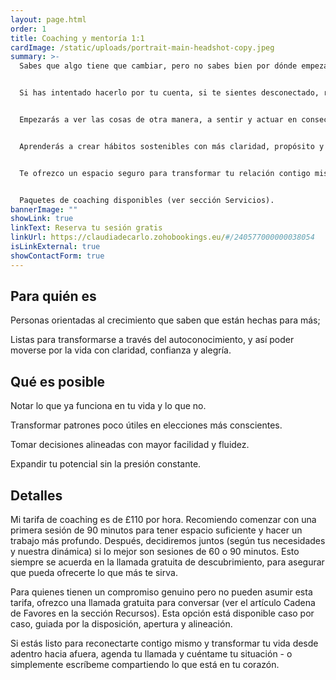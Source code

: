 ```yaml
---
layout: page.html
order: 1
title: Coaching y mentoría 1:1
cardImage: /static/uploads/portrait-main-headshot-copy.jpeg
summary: >-
  Sabes que algo tiene que cambiar, pero no sabes bien por dónde empezar.


  Si has intentado hacerlo por tu cuenta, si te sientes desconectado, reactivo o atrapado en ciclos de autoexigencia, este es tu primer paso para liberarte.


  Empezarás a ver las cosas de otra manera, a sentir y actuar en consecuencia, y como resultado comenzarás a ver los cambios que deseas.


  Aprenderás a crear hábitos sostenibles con más claridad, propósito y fluidez, sin caer en los extremos ni en expectativas imposibles.


  Te ofrezco un espacio seguro para transformar tu relación contigo mismo y empezar a construir el cambio desde adentro hacia afuera.


  Paquetes de coaching disponibles (ver sección Servicios).
bannerImage: ""
showLink: true
linkText: Reserva tu sesión gratis
linkUrl: https://claudiadecarlo.zohobookings.eu/#/240577000000038054
isLinkExternal: true
showContactForm: true
---
```

## Para quién es

Personas orientadas al crecimiento que saben que están hechas para más;

Listas para transformarse a través del autoconocimiento, y así poder moverse por la vida con claridad, confianza y alegría.

## Qué es posible

Notar lo que ya funciona en tu vida y lo que no.

Transformar patrones poco útiles en elecciones más conscientes.

Tomar decisiones alineadas con mayor facilidad y fluidez.

Expandir tu potencial sin la presión constante.

## Detalles

Mi tarifa de coaching es de £110 por hora. Recomiendo comenzar con una primera sesión de 90 minutos para tener espacio suficiente y hacer un trabajo más profundo. Después, decidiremos juntos (según tus necesidades y nuestra dinámica) si lo mejor son sesiones de 60 o 90 minutos. Esto siempre se acuerda en la llamada gratuita de descubrimiento, para asegurar que pueda ofrecerte lo que más te sirva.

Para quienes tienen un compromiso genuino pero no pueden asumir esta tarifa, ofrezco una llamada gratuita para conversar (ver el artículo Cadena de Favores en la sección Recursos). Esta opción está disponible caso por caso, guiada por la disposición, apertura y alineación.

Si estás listo para reconectarte contigo mismo y transformar tu vida desde adentro hacia afuera, agenda tu llamada y cuéntame tu situación - o simplemente escríbeme compartiendo lo que está en tu corazón.
